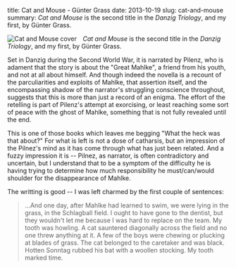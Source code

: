 title: Cat and Mouse - G&uuml;nter Grass
date: 2013-10-19
slug: cat-and-mouse
summary: _Cat and Mouse_ is the second title in the _Danzig Triology_,
    and my first, by G&uuml;nter Grass.

<img style="margin-right:1em;max-width:40%;" alt="Cat and Mouse cover" src="/static/images/Front_cover_of_Penguin_1975_Reprint_of_Günter_Grass_novella_Cat_and_Mouse.jpg" align="left"/>

_Cat and Mouse_ is the second title in the _Danzig Triology_, and my
first, by G&uuml;nter Grass.

Set in Danzig during the Second World War, it is narrated by Pilenz,
who is adament that the story is about the "Great Mahlke", a friend
from his youth, and not at all about himself. And though indeed the
novella is a recount of the parculiarities and exploits of Mahlke,
that assertion itself, and the encompassing shadow of the narrator's
struggling conscience throughout, suggests that this is more than just
a record of an enigma. The effort of the retelling is part of Pilenz's
attempt at exorcising, or least reaching some sort of peace with the
ghost of Mahlke, something that is not fully revealed until the end.

This is one of those books which leaves me begging "What the heck was
that about?" For what is left is not a dose of catharsis, but an
impression of the Pilnez's mind as it has come through what has just
been related. And a fuzzy impression it is -- Pilnez, as narrator, is
often contradictory and uncertain, but I understand that to be a
symptom of the difficulty he is having trying to determine how much
responsibility he must/can/would shoulder for the disappearance of
Mahlke.

The writting is good -- I was left charmed by the first couple of
sentences:

> ...And one day, after Mahlke had learned to swim, we were lying in
> the grass, in the Schlagball field. I ought to have gone to the
> dentist, but they wouldn't let me because I was hard to replace on
> the team. My tooth was howling. A cat sauntered diagonally across
> the field and no one threw anything at it. A few of the boys were
> chewing or plucking at blades of grass. The cat belonged to the
> caretaker and was black. Hotten Sonntag rubbed his bat with a
> woollen stocking. My tooth marked time.
